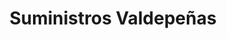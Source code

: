 ---
title: "Suministros Valdepeñas"
url: /valdepenas/suministros-valdepenas/
shop: hágalo usted mismo
---